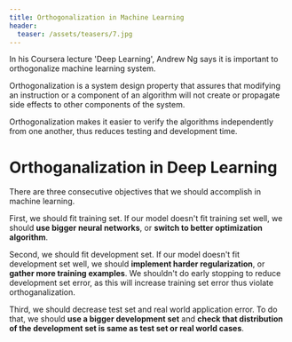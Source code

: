 ```yaml
---
title: Orthogonalization in Machine Learning
header:
  teaser: /assets/teasers/7.jpg
---
```


In his Coursera lecture 'Deep Learning', Andrew Ng says it is important to orthogonalize machine learning system.

Orthogonalization is a system design property that assures that modifying an instruction or a component of an algorithm will not create or propagate side effects to other components of the system.

Orthogonalization makes it easier to verify the algorithms independently from one another, thus reduces testing and development time.

# Orthoganalization in Deep Learning

There are three consecutive objectives that we should accomplish in machine learning.

First, we should fit training set. If our model doesn't fit training set well, we should **use bigger neural networks**, or **switch to better optimization algorithm**.

Second, we should fit development set. If our model doesn't fit development set well, we should **implement harder regularization**, or **gather more training examples**. We shouldn't do early stopping to reduce development set error, as this will increase training set error thus violate orthoganalization.

Third, we should decrease test set and real world application error. To do that, we should **use a bigger development set** and **check that distribution of the development set is same as test set or real world cases**.
